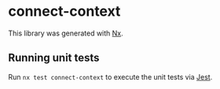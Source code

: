 # connect-context

This library was generated with [Nx](https://nx.dev).

## Running unit tests

Run `nx test connect-context` to execute the unit tests via [Jest](https://jestjs.io).
